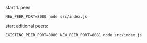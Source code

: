 start 1. peer
```
NEW_PEER_PORT=8080 node src/index.js
```

start aditional peers:
```
EXISTING_PEER_PORT=8080 NEW_PEER_PORT=8081 node src/index.js
```
